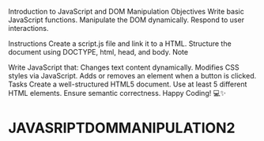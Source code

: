 Introduction to JavaScript and DOM Manipulation
Objectives
Write basic JavaScript functions. Manipulate the DOM dynamically. Respond to user interactions.

Instructions
Create a script.js file and link it to a HTML.
Structure the document using DOCTYPE, html, head, and body.
Note

Write JavaScript that:
Changes text content dynamically.
Modifies CSS styles via JavaScript.
Adds or removes an element when a button is clicked.
Tasks
Create a well-structured HTML5 document.
Use at least 5 different HTML elements.
Ensure semantic correctness.
Happy Coding! 💻✨
# JAVASRIPTDOMMANIPULATION2
